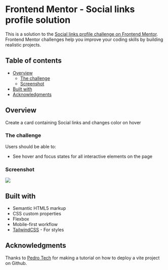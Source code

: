 # Frontend Mentor - Social links profile solution

This is a solution to the [Social links profile challenge on Frontend Mentor](https://www.frontendmentor.io/challenges/social-links-profile-UG32l9m6dQ). Frontend Mentor challenges help you improve your coding skills by building realistic projects. 

## Table of contents

- [Overview](#overview)
  - [The challenge](#the-challenge)
  - [Screenshot](#screenshot)
- [Built with](#built-with)
- [Acknowledgments](#acknowledgments)

## Overview
Create a card containing Social links and changes color on hover

### The challenge

Users should be able to:

- See hover and focus states for all interactive elements on the page

### Screenshot

![](.public/assets/images/screenshot.png)

## Built with

- Semantic HTML5 markup
- CSS custom properties
- Flexbox
- Mobile-first workflow
- [TailwindCSS](https://tailwindcss.com/) - For styles

## Acknowledgments
Thanks to [Pedro Tech](https://github.com/machadop1407) for making a tutorial on how to deploy a vite project on Github.
